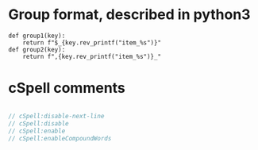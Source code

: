 # Group format, described in python3
```py3
def group1(key):
	return f"$_{key.rev_printf("item_%s")}"
def group2(key):
	return f",{key.rev_printf("item_%s")}_"
```
# cSpell comments
```js

// cSpell:disable-next-line
// cSpell:disable
// cSpell:enable
// cSpell:enableCompoundWords
```
